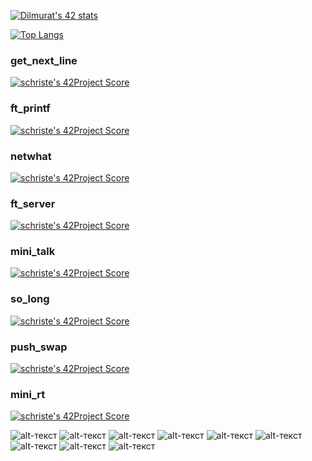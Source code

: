 [![Dilmurat's 42 stats](https://badge42.herokuapp.com/api/stats/schriste)](https://github.com/JaeSeoKim/badge42)

[![Top Langs](https://github-readme-stats.vercel.app/api/top-langs/?username=dimoka777&layout=compact&langs_count=18&theme=vue)](https://github.com/anuraghazra/github-readme-stats)


### get_next_line  
[![schriste's 42Project Score](https://badge42.herokuapp.com/api/project/schriste/get_next_line)](https://github.com/JaeSeoKim/badge42)   
### ft_printf  
[![schriste's 42Project Score](https://badge42.herokuapp.com/api/project/schriste/ft_printf)](https://github.com/JaeSeoKim/badge42)  
### netwhat  
[![schriste's 42Project Score](https://badge42.herokuapp.com/api/project/schriste/netwhat)](https://github.com/JaeSeoKim/badge42)  
### ft_server  
[![schriste's 42Project Score](https://badge42.herokuapp.com/api/project/schriste/ft_server)](https://github.com/JaeSeoKim/badge42)  
### mini_talk  
[![schriste's 42Project Score](https://badge42.herokuapp.com/api/project/schriste/minitalk)](https://github.com/JaeSeoKim/badge42)  
### so_long  
[![schriste's 42Project Score](https://badge42.herokuapp.com/api/project/schriste/so_long)](https://github.com/JaeSeoKim/badge42)  
### push_swap 
[![schriste's 42Project Score](https://badge42.herokuapp.com/api/project/schriste/push_swap)](https://github.com/JaeSeoKim/badge42)
### mini_rt 
[![schriste's 42Project Score](https://badge42.herokuapp.com/api/project/schriste/mini_rt)](https://github.com/JaeSeoKim/badge42)

![alt-текст](https://img.shields.io/badge/Python-282C34?logo=python&logoColor=1572B6 "Python")
![alt-текст](https://img.shields.io/badge/Django-282C34?logo=django&logoColor=1572B6 "django")
![alt-текст](https://img.shields.io/badge/JavaScript-282C34?logo=JavaScript&logoColor=1572B6 "Java Script")
![alt-текст](https://img.shields.io/badge/HTML5-282C34?logo=html5&logoColor=E34F26 "HTML 5")
![alt-текст](https://img.shields.io/badge/React-282C34?logo=react&logoColor=61DAFB "React")
![alt-текст](https://img.shields.io/badge/git-282C34?logo=git&logoColor=F05032 "Git")
![alt-текст](https://img.shields.io/badge/CSS3-282C34?logo=css3&logoColor=1572B6 "CSS")
![alt-текст](https://img.shields.io/badge/React-Native-282C34?logo=react-native&logoColor=1572B6 "React Native")
![alt-текст](https://img.shields.io/badge/Postgresql-282C34?logo=postgresql&logoColor=1572B6 "PostgreSQL")








